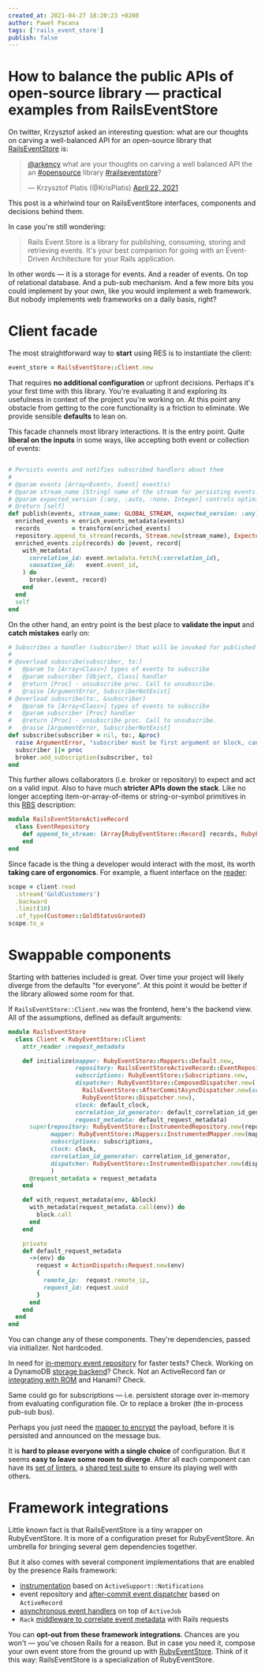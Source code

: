```yaml
---
created_at: 2021-04-27 18:20:23 +0200
author: Paweł Pacana
tags: ['rails_event_store']
publish: false
---
```


# How to balance the public APIs of open-source library — practical examples from RailsEventStore

On twitter, Krzysztof asked an interesting question: what are our thoughts on carving a well-balanced API for an open-source library that [RailsEventStore](https://railseventstore.org) is: 

<blockquote class="twitter-tweet" data-conversation="none" data-dnt="true"><p lang="en" dir="ltr"><a href="https://twitter.com/arkency?ref_src=twsrc%5Etfw">@arkency</a> what are your thoughts on carving a well balanced API the an <a href="https://twitter.com/hashtag/opensource?src=hash&amp;ref_src=twsrc%5Etfw">#opensource</a> library <a href="https://twitter.com/hashtag/railseventstore?src=hash&amp;ref_src=twsrc%5Etfw">#railseventstore</a>?</p>&mdash; Krzysztof Platis (@KrisPlatis) <a href="https://twitter.com/KrisPlatis/status/1385303686948212737?ref_src=twsrc%5Etfw">April 22, 2021</a></blockquote> <script async src="https://platform.twitter.com/widgets.js" charset="utf-8"></script>

This post is a whirlwind tour on RailsEventStore interfaces, components and decisions behind them.

In case you're still wondering:

> Rails Event Store is a library for publishing, consuming, storing and retrieving events. It's your best companion for going with an Event-Driven Architecture for your Rails application.

In other words — it is a storage for events. And a reader of events. On top of relational database. And a pub-sub mechanism. And a few more bits you could implement by your own, like you would implement a web framework. But nobody implements web frameworks on a daily basis, right?


# Client facade

The most straightforward way to **start** using RES is to instantiate the client:

```ruby 
event_store = RailsEventStore::Client.new
```

That requires **no additional configuration** or upfront decisions. Perhaps it's your first time with this library. You're evaluating it and exploring its usefulness in context of the project you're working on. At this point any obstacle from getting to the core functionality is a friction to eliminate. We provide sensible **defaults** to lean on.

This facade channels most library interactions. It is the entry point. Quite **liberal on the inputs** in some ways, like accepting both event or collection of events:

```ruby

# Persists events and notifies subscribed handlers about them
#
# @param events [Array<Event>, Event] event(s)
# @param stream_name [String] name of the stream for persisting events.
# @param expected_version [:any, :auto, :none, Integer] controls optimistic locking strategy. {http://railseventstore.org/docs/expected_version/ Read more}
# @return [self]
def publish(events, stream_name: GLOBAL_STREAM, expected_version: :any)
  enriched_events = enrich_events_metadata(events)
  records         = transform(enriched_events)
  repository.append_to_stream(records, Stream.new(stream_name), ExpectedVersion.new(expected_version))
  enriched_events.zip(records) do |event, record|
    with_metadata(
      correlation_id: event.metadata.fetch(:correlation_id),
      causation_id:   event.event_id,
    ) do
      broker.(event, record)
    end
  end
  self
end
```

On the other hand, an entry point is the best place to **validate the input** and **catch mistakes** early on:

```ruby
# Subscribes a handler (subscriber) that will be invoked for published events of provided type.
#
# @overload subscribe(subscriber, to:)
#   @param to [Array<Class>] types of events to subscribe
#   @param subscriber [Object, Class] handler
#   @return [Proc] - unsubscribe proc. Call to unsubscribe.
#   @raise [ArgumentError, SubscriberNotExist]
# @overload subscribe(to:, &subscriber)
#   @param to [Array<Class>] types of events to subscribe
#   @param subscriber [Proc] handler
#   @return [Proc] - unsubscribe proc. Call to unsubscribe.
#   @raise [ArgumentError, SubscriberNotExist]
def subscribe(subscriber = nil, to:, &proc)
  raise ArgumentError, "subscriber must be first argument or block, cannot be both" if subscriber && proc
  subscriber ||= proc
  broker.add_subscription(subscriber, to)
end
```

This further allows collaborators (i.e. broker or repository) to expect and act on a valid input. Also to have much **stricter APIs down the stack**. Like no longer accepting item-or-array-of-items or string-or-symbol primitives in this [RBS](https://github.com/ruby/rbs) description:

```ruby
module RailsEventStoreActiveRecord
  class EventRepository
    def append_to_stream: (Array[RubyEventStore::Record] records, RubyEventStore::Stream stream, RubyEventStore::ExpectedVersion expected_version) -> untyped
	end
end
```

Since facade is the thing a developer would interact with the most, its worth **taking care of ergonomics**. For example, a fluent interface on the [reader](https://railseventstore.org/docs/v2/read/):

```ruby
scope = client.read
  .stream('GoldCustomers')
  .backward
  .limit(10)
  .of_type(Customer::GoldStatusGranted)
scope.to_a
```

# Swappable components

Starting with batteries included is great. Over time your project will likely diverge from the defaults "for everyone". At this point it would be better if the library allowed some room for that. 

If `RailsEventStore::Client.new` was the frontend, here's the backend view. All of the assumptions, defined as default arguments:

```ruby
module RailsEventStore
  class Client < RubyEventStore::Client
    attr_reader :request_metadata

    def initialize(mapper: RubyEventStore::Mappers::Default.new,
                   repository: RailsEventStoreActiveRecord::EventRepository.new(serializer: YAML),
                   subscriptions: RubyEventStore::Subscriptions.new,
                   dispatcher: RubyEventStore::ComposedDispatcher.new(
                     RailsEventStore::AfterCommitAsyncDispatcher.new(scheduler: ActiveJobScheduler.new(serializer: YAML)),
                     RubyEventStore::Dispatcher.new),
                   clock: default_clock,
                   correlation_id_generator: default_correlation_id_generator,
                   request_metadata: default_request_metadata)
      super(repository: RubyEventStore::InstrumentedRepository.new(repository, ActiveSupport::Notifications),
            mapper: RubyEventStore::Mappers::InstrumentedMapper.new(mapper, ActiveSupport::Notifications),
            subscriptions: subscriptions,
            clock: clock,
            correlation_id_generator: correlation_id_generator,
            dispatcher: RubyEventStore::InstrumentedDispatcher.new(dispatcher, ActiveSupport::Notifications)
            )
      @request_metadata = request_metadata
    end

    def with_request_metadata(env, &block)
      with_metadata(request_metadata.call(env)) do
        block.call
      end
    end

    private
    def default_request_metadata
      ->(env) do
        request = ActionDispatch::Request.new(env)
        {
          remote_ip:  request.remote_ip,
          request_id: request.uuid
        }
      end
    end
  end
end
```

You can change any of these components. They're dependencies, passed via initializer. Not hardcoded.

In need for [in-memory event repository](https://railseventstore.org/docs/v2/repository/#using-rubyeventstore-inmemoryrepository-for-faster-tests) for faster tests? Check. Working on a DynamoDB [storage backend](https://github.com/carsdb/rails_event_store_dynamoid)? Check. Not an ActiveRecord fan or [integrating with ROM](https://github.com/RailsEventStore/rails_event_store/tree/master/contrib/ruby_event_store-rom) and Hanami? Check.

Same could go for subscriptions — i.e. persistent storage over in-memory from evaluating configuration file. Or to replace a broker (the in-process pub-sub bus). 

Perhaps you just need the [mapper to encrypt](https://railseventstore.org/docs/v2/gdpr/#encryptionmapper) the payload, before it is persisted and announced on the message bus. 

It is **hard to please everyone with a single choice** of configuration. But it seems **easy to leave some room to diverge**. After all each component can have its [set of linters](https://www.toptal.com/ruby/ruby-lint-libraries#railseventstore---repository-lint), a [shared test suite](https://github.com/RailsEventStore/rails_event_store/blob/master/ruby_event_store/lib/ruby_event_store/spec/event_repository_lint.rb) to ensure its playing well with others.


# Framework integrations

Little known fact is that RailsEventStore is a tiny wrapper on RubyEventStore. It is more of a configuration preset for RubyEventStore. An umbrella for bringing several gem dependencies together.

But it also comes with several component implementations that are enabled by the presence Rails framework:
* [instrumentation](https://railseventstore.org/docs/v2/instrumentation/) based on `ActiveSupport::Notifications`
* event repository and [after-commit event dispatcher](https://github.com/RailsEventStore/rails_event_store/blob/0c0e0d35fe5925c587b92c10e3707c9719fae61c/rails_event_store/lib/rails_event_store/after_commit_async_dispatcher.rb) based on `ActiveRecord` 
* [asynchronous event handlers](https://railseventstore.org/docs/v2/subscribe/#async-handlers) on top of `ActiveJob`
* `Rack` [middleware to correlate event metadata](https://github.com/RailsEventStore/rails_event_store/blob/master/rails_event_store/lib/rails_event_store/middleware.rb) with Rails requests

You can **opt-out from these framework integrations**. Chances are you won't — you've chosen Rails for a reason. 
But in case you need it, compose your own event store from the ground up with [RubyEventStore](https://railseventstore.org/docs/v2/without_rails/). Think of it this way: RailsEventStore is a specialization of RubyEventStore.

